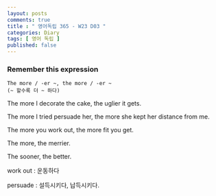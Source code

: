 ```yaml
---
layout: posts
comments: true
title : " 영어독립 365 - W23 D03 "
categories: Diary
tags: [ 영어 독립 ]
published: false
---
```


### Remember this expression

```text
The more / -er ~, the more / -er ~
(~ 할수록 더 ~ 하다)
```

The more I decorate the cake, the uglier it gets.

The more I tried persuade her, the more she kept her distance from me.

The more you work out, the more fit you get.

The more, the merrier.

The sooner, the better.

work out
 : 운동하다

persuade
 : 설득시키다, 납득시키다.
